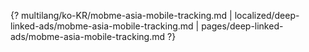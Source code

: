 {? multilang/ko-KR/mobme-asia-mobile-tracking.md | localized/deep-linked-ads/mobme-asia-mobile-tracking.md | pages/deep-linked-ads/mobme-asia-mobile-tracking.md ?}
